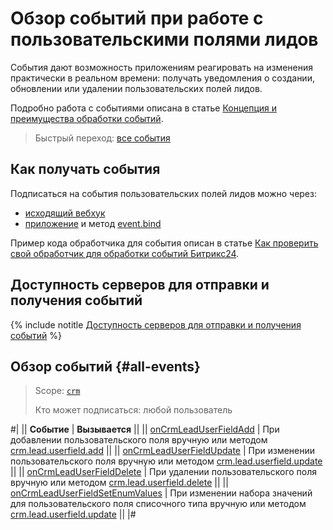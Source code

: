 # Обзор событий при работе с пользовательскими полями лидов

События дают возможность приложениям реагировать на изменения практически в реальном времени: получать уведомления о создании, обновлении или удалении пользовательских полей лидов.

Подробно работа с событиями описана в статье [Концепция и преимущества обработки событий](../../../../events/index.md).

> Быстрый переход: [все события](#all-events)

## Как получать события

Подписаться на события пользовательских полей лидов можно через:

- [исходящий вебхук](../../../../../local-integrations/local-webhooks.md)
- [приложение](../../../../app-installation/index.md) и метод [event.bind](../../../../events/event-bind.md)

Пример кода обработчика для события описан в статье [Как проверить свой обработчик для обработки событий Битрикс24](../../../../events/test-handler.md).

## Доступность серверов для отправки и получения событий

{% include notitle [Доступность серверов для отправки и получения событий](../../../../../_includes/events-index.md) %}

## Обзор событий {#all-events}

> Scope: [`crm`](../../../../scopes/permissions.md)
>
> Кто может подписаться: любой пользователь

#|
|| **Событие** | **Вызывается** ||
|| [onCrmLeadUserFieldAdd](./on-crm-lead-user-field-add.md) | При добавлении пользовательского поля вручную или методом [crm.lead.userfield.add](../crm-lead-userfield-add.md) ||
|| [onCrmLeadUserFieldUpdate](./on-crm-lead-user-field-update.md) | При изменении пользовательского поля вручную или методом [crm.lead.userfield.update](../crm-lead-userfield-update.md) ||
|| [onCrmLeadUserFieldDelete](./on-crm-lead-user-field-delete.md) | При удалении пользовательского поля вручную или методом [crm.lead.userfield.delete](../crm-lead-userfield-delete.md) ||
|| [onCrmLeadUserFieldSetEnumValues](./on-crm-lead-user-field-set-enum-values.md) | При изменении набора значений для пользовательского поля списочного типа вручную или методом [crm.lead.userfield.update](../crm-lead-userfield-update.md) ||
|#
